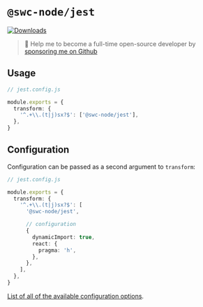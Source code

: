 # `@swc-node/jest`

<a href="https://npmcharts.com/compare/@swc-node/jest?minimal=true"><img src="https://img.shields.io/npm/dm/@swc-node/jest.svg?sanitize=true" alt="Downloads" /></a>

> 🚀 Help me to become a full-time open-source developer by [sponsoring me on Github](https://github.com/sponsors/Brooooooklyn)

## Usage

```ts
// jest.config.js

module.exports = {
  transform: {
    '^.+\\.(t|j)sx?$': ['@swc-node/jest'],
  },
}
```

## Configuration

Configuration can be passed as a second argument to `transform`:

```ts
// jest.config.js

module.exports = {
  transform: {
    '^.+\\.(t|j)sx?$': [
      '@swc-node/jest',

      // configuration
      {
        dynamicImport: true,
        react: {
          pragma: 'h',
        },
      },
    ],
  },
}
```

[List of all of the available configuration options](https://github.com/swc-project/swc-node/blob/master/packages/core/index.ts#L6).

<!-- Auto-update: 2025-10-15T13:43:42.804436 -->
